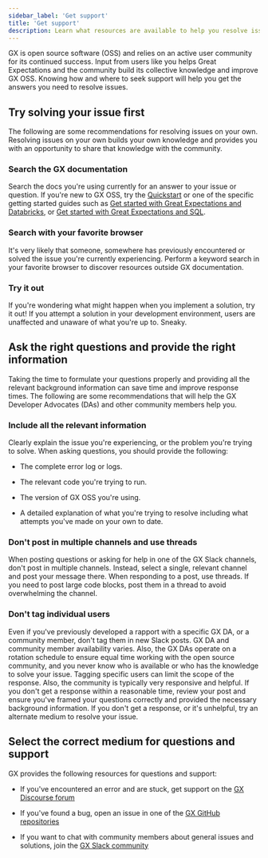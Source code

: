 ```yaml
---
sidebar_label: 'Get support'
title: 'Get support'
description: Learn what resources are available to help you resolve issues with GX OSS.
---
```


GX is open source software (OSS) and relies on an active user community for its continued success. Input from users like you helps Great Expectations and the community build its collective knowledge and improve GX OSS. Knowing how and where to seek support will help you get the answers you need to resolve issues.

## Try solving your issue first

The following are some recommendations for resolving issues on your own. Resolving issues on your own builds your own knowledge and provides you with an opportunity to share that knowledge with the community. 

### Search the GX documentation

Search the docs you're using currently for an answer to your issue or question. If you're new to GX OSS, try the [Quickstart](tutorials/quickstart/quickstart.md) or one of the specific getting started guides such as [Get started with Great Expectations and Databricks](tutorials/getting_started/how_to_use_great_expectations_in_databricks.md), or [Get started with Great Expectations and SQL](tutorials/getting_started/how_to_use_great_expectations_with_sql.md).  

### Search with your favorite browser

It's very likely that someone, somewhere has previously encountered or solved the issue you're currently experiencing. Perform a keyword search in your favorite browser to discover resources outside GX documentation. 

### Try it out

If you're wondering what might happen when you implement a solution, try it out! If you attempt a solution in your development environment, users are unaffected and unaware of what you're up to. Sneaky. 

## Ask the right questions and provide the right information

Taking the time to formulate your questions properly and providing all the relevant background information can save time and improve response times. The following are some recommendations that will help the GX Developer Advocates (DAs) and other community members help you. 

### Include all the relevant information

Clearly explain the issue you're experiencing, or the problem you're trying to solve. When asking questions, you should provide the following:

- The complete error log or logs.

- The relevant code you're trying to run.

- The version of GX OSS you're using.

- A detailed explanation of what you're trying to resolve including what attempts you've made on your own to date.

### Don't post in multiple channels and use threads

When posting questions or asking for help in one of the GX Slack channels, don't post in multiple channels. Instead, select a single, relevant channel and post your message there. When responding to a post, use threads. If you need to post large code blocks, post them in a thread to avoid overwhelming the channel.

### Don't tag individual users

Even if you've previously developed a rapport with a specific GX DA, or a community member, don't tag them in new Slack posts. GX DA and community member availability varies. Also, the GX DAs operate on a rotation schedule to ensure equal time working with the open source community, and you never know who is available or who has the knowledge to solve your issue. Tagging specific users can limit the scope of the response. Also, the community is typically very responsive and helpful. If you don't get a response within a reasonable time, review your post and ensure you've framed your questions correctly and provided the necessary background information. If you don't get a response, or it's unhelpful, try an alternate medium to resolve your issue.

## Select the correct medium for questions and support

GX provides the following resources for questions and support:

- If you've encountered an error and are stuck, get support on the [GX Discourse forum](https://discourse.greatexpectations.io/c/cloud-support/17)

- If you've found a bug, open an issue in one of the [GX GitHub repositories](https://github.com/great-expectations)

- If you want to chat with community members about general issues and solutions, join the [GX Slack community](https://greatexpectationstalk.slack.com/archives/CUTCNHN82)
